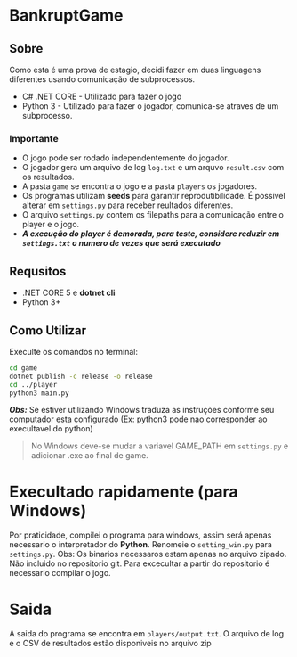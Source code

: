 # BankruptGame

## Sobre

Como esta é uma prova de estagio, decidi fazer em duas linguagens diferentes usando comunicação de subprocessos.

- C# .NET CORE - Utilizado para fazer o jogo
- Python 3 - Utilizado para fazer o jogador, comunica-se atraves de um subprocesso.

### Importante

- O jogo pode ser rodado independentemente do jogador.
- O jogador gera um arquivo de log `log.txt` e um arquvo `result.csv` com os resultados.
- A pasta `game` se encontra o jogo e a pasta `players` os jogadores.
- Os programas utilizam **seeds** para garantir reprodutibilidade. É possivel alterar em `settings.py` para receber reultados diferentes.
- O arquivo `settings.py` contem os filepaths para a comunicação entre o player e o jogo.
- ***A execução do player é demorada, para teste, considere reduzir em `settings.txt` o numero de vezes que será executado***

## Requsitos

- .NET CORE 5 e **dotnet cli**
- Python 3+

## Como Utilizar

Execulte os comandos no terminal:

```sh
cd game
dotnet publish -c release -o release
cd ../player
python3 main.py
```

***Obs:*** Se estiver utilizando Windows traduza as instruções conforme seu computador esta configurado (Ex: python3 pode nao corresponder ao execultavel do python)

> No Windows deve-se mudar a variavel GAME_PATH em `settings.py` e adicionar .exe ao final de game.

# Execultado rapidamente (para Windows)

Por praticidade, compilei o programa para windows, assim será apenas necessario o interpretador do **Python**.
Renomeie o `setting_win.py` para `settings.py`.
Obs: Os binarios necessaros estam apenas no arquivo zipado. Não incluido no repositorio git. Para excecultar a partir do repositorio é necessario compilar o jogo.

# Saida
A saida do programa se encontra em `players/output.txt`.
O arquivo de log e o CSV de resultados estão disponiveis no arquivo zip